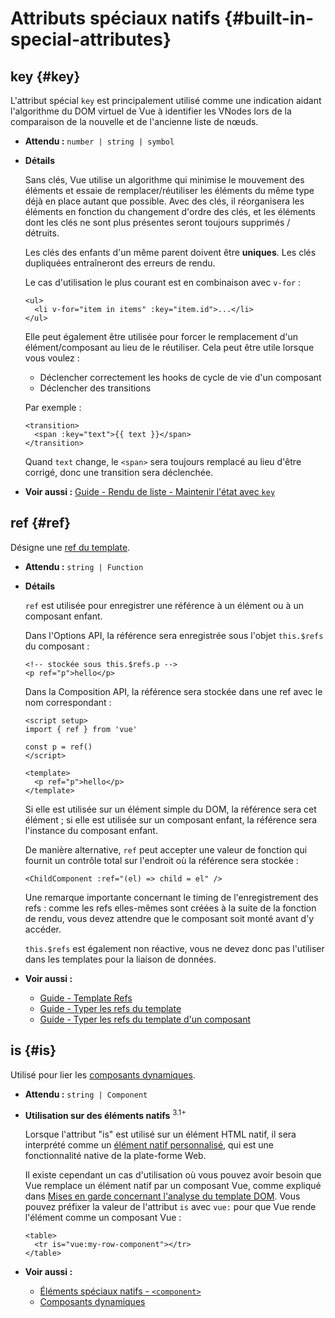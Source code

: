 # Attributs spéciaux natifs {#built-in-special-attributes}

## key {#key}

L'attribut spécial `key` est principalement utilisé comme une indication aidant l'algorithme du DOM virtuel de Vue à identifier les VNodes lors de la comparaison de la nouvelle et de l'ancienne liste de nœuds.

- **Attendu :** `number | string | symbol`

- **Détails**

  Sans clés, Vue utilise un algorithme qui minimise le mouvement des éléments et essaie de remplacer/réutiliser les éléments du même type déjà en place autant que possible. Avec des clés, il réorganisera les éléments en fonction du changement d'ordre des clés, et les éléments dont les clés ne sont plus présentes seront toujours supprimés / détruits.

  Les clés des enfants d'un même parent doivent être **uniques**. Les clés dupliquées entraîneront des erreurs de rendu.

  Le cas d'utilisation le plus courant est en combinaison avec `v-for` :

  ```vue-html
  <ul>
    <li v-for="item in items" :key="item.id">...</li>
  </ul>
  ```

  Elle peut également être utilisée pour forcer le remplacement d'un élément/composant au lieu de le réutiliser. Cela peut être utile lorsque vous voulez :

  - Déclencher correctement les hooks de cycle de vie d'un composant
  - Déclencher des transitions

  Par exemple :

  ```vue-html
  <transition>
    <span :key="text">{{ text }}</span>
  </transition>
  ```

  Quand `text` change, le `<span>` sera toujours remplacé au lieu d'être corrigé, donc une transition sera déclenchée.

- **Voir aussi :** [Guide - Rendu de liste - Maintenir l'état avec `key`](/guide/essentials/list#maintaining-state-with-key)

## ref {#ref}

Désigne une [ref du template](/guide/essentials/template-refs).

- **Attendu :** `string | Function`

- **Détails**

  `ref` est utilisée pour enregistrer une référence à un élément ou à un composant enfant.

  Dans l'Options API, la référence sera enregistrée sous l'objet `this.$refs` du composant :

  ```vue-html
  <!-- stockée sous this.$refs.p -->
  <p ref="p">hello</p>
  ```

  Dans la Composition API, la référence sera stockée dans une ref avec le nom correspondant :

  ```vue
  <script setup>
  import { ref } from 'vue'

  const p = ref()
  </script>

  <template>
    <p ref="p">hello</p>
  </template>
  ```

  Si elle est utilisée sur un élément simple du DOM, la référence sera cet élément ; si elle est utilisée sur un composant enfant, la référence sera l'instance du composant enfant.

  De manière alternative, `ref` peut accepter une valeur de fonction qui fournit un contrôle total sur l'endroit où la référence sera stockée :

  ```vue-html
  <ChildComponent :ref="(el) => child = el" />
  ```

  Une remarque importante concernant le timing de l'enregistrement des refs : comme les refs elles-mêmes sont créées à la suite de la fonction de rendu, vous devez attendre que le composant soit monté avant d'y accéder.

  `this.$refs` est également non réactive, vous ne devez donc pas l'utiliser dans les templates pour la liaison de données.

- **Voir aussi :**
  - [Guide - Template Refs](/guide/essentials/template-refs)
  - [Guide - Typer les refs du template](/guide/typescript/composition-api#typing-template-refs) <sup class="vt-badge ts" />
  - [Guide - Typer les refs du template d'un composant](/guide/typescript/composition-api#typing-component-template-refs) <sup class="vt-badge ts" />

## is {#is}

  Utilisé pour lier les [composants dynamiques](/guide/essentials/component-basics#dynamic-components).

- **Attendu :** `string | Component`

- **Utilisation sur des éléments natifs** <sup class="vt-badge">3.1+</sup>

  Lorsque l'attribut "is" est utilisé sur un élément HTML natif, il sera interprété comme un [élément natif personnalisé](https://html.spec.whatwg.org/multipage/custom-elements.html#custom-elements-customized-builtin-example), qui est une fonctionnalité native de la plate-forme Web.

  Il existe cependant un cas d'utilisation où vous pouvez avoir besoin que Vue remplace un élément natif par un composant Vue, comme expliqué dans [Mises en garde concernant l'analyse du template DOM](/guide/essentials/component-basics#dom-template-parsing-caveats). Vous pouvez préfixer la valeur de l'attribut `is` avec `vue:` pour que Vue rende l'élément comme un composant Vue :

  ```vue-html
  <table>
    <tr is="vue:my-row-component"></tr>
  </table>
  ```

- **Voir aussi :**

  - [Éléments spéciaux natifs - `<component>`](/api/built-in-special-elements#component)
  - [Composants dynamiques](/guide/essentials/component-basics#dynamic-components)
